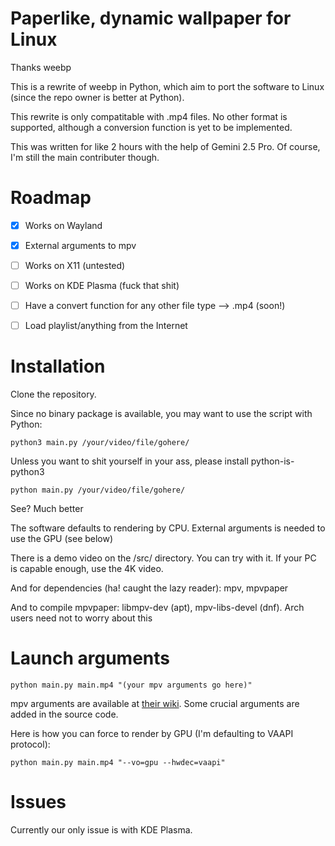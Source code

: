 # Paperlike, dynamic wallpaper for Linux
Thanks weebp

This is a rewrite of weebp in Python, which aim to port the software to Linux (since the repo owner is better at Python).

This rewrite is only compatitable with .mp4 files. No other format is supported, although a conversion function is yet to be implemented.

This was written for like 2 hours with the help of Gemini 2.5 Pro. Of course, I'm still the main contributer though.

# Roadmap
- [x] Works on Wayland

- [x] External arguments to mpv

- [ ] Works on X11 (untested)

- [ ] Works on KDE Plasma (fuck that shit)

- [ ] Have a convert function for any other file type --> .mp4 (soon!)

- [ ] Load playlist/anything from the Internet


# Installation
Clone the repository.

Since no binary package is available, you may want to use the script with Python:

`
python3 main.py /your/video/file/gohere/
`

Unless you want to shit yourself in your ass, please install python-is-python3

`
python main.py /your/video/file/gohere/
`

See? Much better

The software defaults to rendering by CPU. External arguments is needed to use the GPU (see below)

There is a demo video on the /src/ directory. You can try with it. If your PC is capable enough, use the 4K video.

And for dependencies (ha! caught the lazy reader): mpv, mpvpaper

And to compile mpvpaper: libmpv-dev (apt), mpv-libs-devel (dnf). Arch users need not to worry about this

# Launch arguments
`
python main.py main.mp4 "(your mpv arguments go here)"
`

mpv arguments are available at [their wiki](https://mpv.io/manual/stable/). Some crucial arguments are added in the source code.

Here is how you can force to render by GPU (I'm defaulting to VAAPI protocol):

`
python main.py main.mp4 "--vo=gpu --hwdec=vaapi"
`
# Issues
Currently our only issue is with KDE Plasma.

